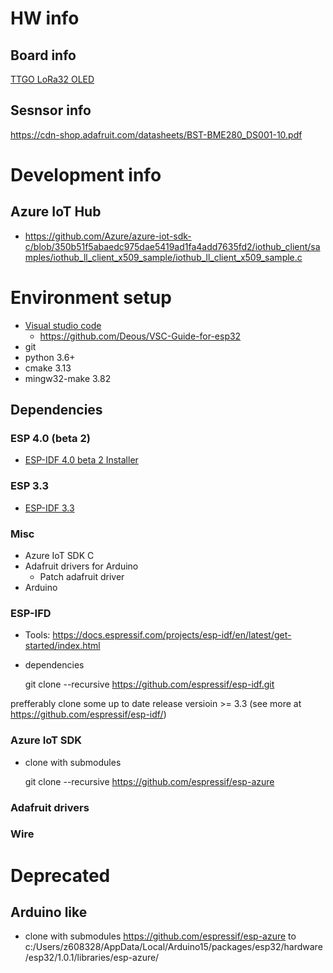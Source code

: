 # HW info

## Board info
[TTGO LoRa32 OLED](https://hackaday.io/project/27791-esp32-lora-oled-module)

## Sesnsor info
https://cdn-shop.adafruit.com/datasheets/BST-BME280_DS001-10.pdf

# Development info

## Azure IoT Hub
- https://github.com/Azure/azure-iot-sdk-c/blob/350b51f5abaedc975dae5419ad1fa4add7635fd2/iothub_client/samples/iothub_ll_client_x509_sample/iothub_ll_client_x509_sample.c

# Environment setup
- [Visual studio code](https://code.visualstudio.com/)
  - https://github.com/Deous/VSC-Guide-for-esp32
- git
- python 3.6+
- cmake 3.13
- mingw32-make 3.82

## Dependencies

### ESP 4.0 (beta 2)
- [ESP-IDF 4.0 beta 2 Installer](https://docs.espressif.com/projects/esp-idf/en/v4.0-beta2/get-started/windows-setup.html)

### ESP 3.3
- [ESP-IDF 3.3](https://github.com/espressif/esp-idf/releases/tag/v3.3)

### Misc

- Azure IoT SDK C
- Adafruit drivers for Arduino
  - Patch adafruit driver
- Arduino

### ESP-IFD
- Tools: https://docs.espressif.com/projects/esp-idf/en/latest/get-started/index.html
- dependencies

    git clone --recursive https://github.com/espressif/esp-idf.git

prefferably clone some up to date release versioin >= 3.3 (see more at https://github.com/espressif/esp-idf/)

### Azure IoT SDK
- clone with submodules 

    git clone --recursive https://github.com/espressif/esp-azure

### Adafruit drivers

### Wire

# Deprecated

## Arduino like
- clone with submodules https://github.com/espressif/esp-azure to c:/Users/z608328/AppData/Local/Arduino15/packages/esp32/hardware/esp32/1.0.1/libraries/esp-azure/